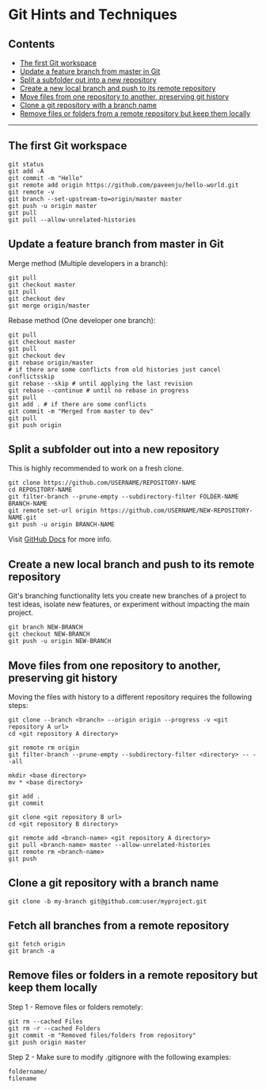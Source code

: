 # Git Hints and Techniques

## Contents

- [The first Git workspace](#git-01)
- [Update a feature branch from master in Git](#git-02)
- [Split a subfolder out into a new repository](#git-03)
- [Create a new local branch and push to its remote repository](#git-04)
- [Move files from one repository to another, preserving git history](#git-05)
- [Clone a git repository with a branch name](#git-06)
- [Remove files or folders from a remote repository but keep them locally](#git-07)
---

## <a name="git-01"></a> The first Git workspace

```console
git status
git add -A
git commit -m "Hello"
git remote add origin https://github.com/paveenju/hello-world.git
git remote -v
git branch --set-upstream-to=origin/master master
git push -u origin master
git pull
git pull --allow-unrelated-histories
```

## <a name="git-02"></a> Update a feature branch from master in Git
Merge method (Multiple developers in a branch):
```console
git pull
git checkout master
git pull
git checkout dev
git merge origin/master
```
Rebase method (One developer one branch):
```console
git pull
git checkout master
git pull
git checkout dev
git rebase origin/master
# if there are some conflicts from old histories just cancel conflictsskip
git rebase --skip # until applying the last revision
git rebase --continue # until no rebase in progress
git pull
git add . # if there are some conflicts
git commit -m "Merged from master to dev"
git pull
git push origin
```

## <a name="git-03"></a> Split a subfolder out into a new repository
This is highly recommended to work on a fresh clone.
```console
git clone https://github.com/USERNAME/REPOSITORY-NAME
cd REPOSITORY-NAME
git filter-branch --prune-empty --subdirectory-filter FOLDER-NAME BRANCH-NAME
git remote set-url origin https://github.com/USERNAME/NEW-REPOSITORY-NAME.git
git push -u origin BRANCH-NAME
```
Visit [GitHub Docs](https://docs.github.com/en/get-started/using-git/splitting-a-subfolder-out-into-a-new-repository) for more info.

## <a name="git-04"></a> Create a new local branch and push to its remote repository
Git's branching functionality lets you create new branches of a project to test ideas, isolate new features, or experiment without impacting the main project.
```console
git branch NEW-BRANCH
git checkout NEW-BRANCH
git push -u origin NEW-BRANCH
```

## <a name="git-05"></a> Move files from one repository to another, preserving git history

Moving the files with history to a different repository requires the following steps:

```console
git clone --branch <branch> --origin origin --progress -v <git repository A url>
cd <git repository A directory>

git remote rm origin
git filter-branch --prune-empty --subdirectory-filter <directory> -- --all

mkdir <base directory>
mv * <base directory>

git add .
git commit

git clone <git repository B url>
cd <git repository B directory>

git remote add <branch-name> <git repository A directory>
git pull <branch-name> master --allow-unrelated-histories
git remote rm <branch-name>
git push
```

## <a name="git-06"></a> Clone a git repository with a branch name

```console
git clone -b my-branch git@github.com:user/myproject.git
```

## <a name="git-06"></a> Fetch all branches from a remote repository

```console
git fetch origin
git branch -a
```

## <a name="git-07"></a> Remove files or folders in a remote repository but keep them locally

Step 1 - Remove files or folders remotely:
```console
git rm --cached Files
git rm -r --cached Folders
git commit -m "Removed files/folders from repository"
git push origin master
```
Step 2 - Make sure to modify .gitignore with the following examples:
```console
foldername/
filename
```
